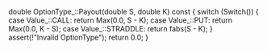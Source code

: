 double OptionType_::Payout(double S, double K) const
{
	switch (Switch())
	{
	case Value_::CALL:
		return Max(0.0, S - K);
	case Value_::PUT:
		return Max(0.0, K - S);
	case Value_::STRADDLE:
		return fabs(S - K);
	}
	assert(!"Invalid OptionType");
	return 0.0;
}
